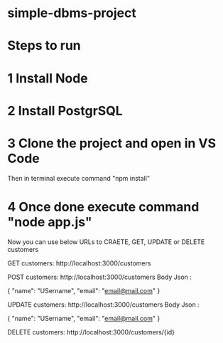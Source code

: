 # simple-dbms-project

# Steps to run

# 1 Install Node 
# 2 Install PostgrSQL

# 3 Clone the project and open in VS Code
Then in terminal execute command "npm install"

# 4 Once done execute command "node app.js"

Now you can use below URLs to CRAETE, GET, UPDATE or DELETE customers

GET customers:   http://localhost:3000/customers

POST customers:   http://localhost:3000/customers 
Body Json : 

{
  "name": "USername",
  "email": "email@mail.com"
}

UPDATE customers:   http://localhost:3000/customers 
Body Json : 

{
  "name": "USername",
  "email": "email@mail.com"
}

DELETE customers:   http://localhost:3000/customers/{id} 
